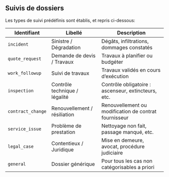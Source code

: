 ## Suivis de dossiers

Les types de suivi prédéfinis sont établis, et repris ci-dessous: 

| Identifiant       | Libellé                     | Description |
|-------------------|-----------------------------|-------------|
| `incident`        | Sinistre / Dégradation       | Dégâts, infiltrations, dommages constatés |
| `quote_request`   | Demande de devis / Travaux   | Travaux à planifier ou budgéter |
| `work_followup`   | Suivi de travaux             | Travaux validés en cours d’exécution |
| `inspection`      | Contrôle technique / légalité| Contrôle obligatoire : ascenseur, extincteurs, etc. |
| `contract_change` | Renouvellement / résiliation | Renouvellement ou modification de contrat fournisseur |
| `service_issue`   | Problème de prestation       | Nettoyage non fait, passage manqué, etc. |
| `legal_case`      | Contentieux / Juridique      | Mise en demeure, avocat, procédure judiciaire |
| `general`         | Dossier générique            | Pour tous les cas non catégorisables a priori |
